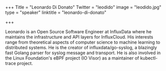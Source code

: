 +++
Title = "Leonardo Di Donato"
Twitter = "leodido"
image = "leodido.jpg"
type = "speaker"
linktitle = "leonardo-di-donato"

+++

Leonardo is an Open Source Software Engineer at InfluxData where he maintains the infrastructure and API layers for InfluxCloud.
His interests range from theoretical aspects of computer science to machine learning to distributed systems.
He is the creator of influxdata/go-syslog, a blazingly fast Golang parser for syslog message and transport.
He is also involved in the Linux Foundation's eBPF project (IO Visor) as a maintainer of kubectl-trace project.